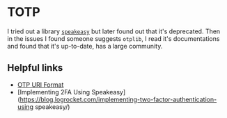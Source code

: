 # TOTP

I tried out a library [`speakeasy`](https://www.npmjs.com/package/speakeasy)
but later found out that it's deprecated. Then in the issues I found someone
suggests `otplib`, I read it's documentations and found that it's up-to-date,
has a large community.

## Helpful links

- [OTP URI Format](https://github.com/google/google-authenticator/wiki/Key-Uri-Format)
- [Implementing 2FA Using Speakeasy](https://blog.logrocket.com/implementing-two-factor-authentication-using speakeasy/)
